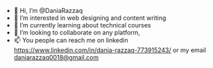 - 👋 Hi, I’m @DaniaRazzaq
- 👀 I’m interested in web designing and content writing
- 🌱 I’m currently learning about technical courses
- 💞️ I’m looking to collaborate on any platform,
- 📫 You people can reach me on linkedin https://www.linkedin.com/in/dania-razzaq-773915243/ or my email daniarazzaq0018@gmail.com

<!---
DaniaRazzaq/DaniaRazzaq is a ✨ special ✨ repository because its `README.md` (this file) appears on your GitHub profile.
You can click the Preview link to take a look at your changes.
--->
